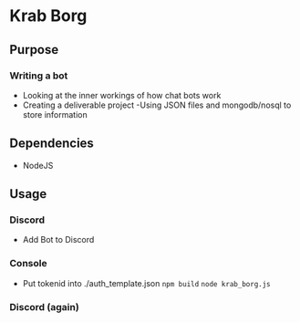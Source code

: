 # Krab Borg #
## Purpose ###
### Writing a bot ###
- Looking at the inner workings of how chat bots work
- Creating a deliverable project
-Using JSON files and mongodb/nosql to store information

## Dependencies ##
- NodeJS

## Usage ##
### Discord ###
- Add Bot to Discord

### Console ###
- Put tokenid into ./auth_template.json
`npm build`
`node krab_borg.js`

### Discord (again) ###

